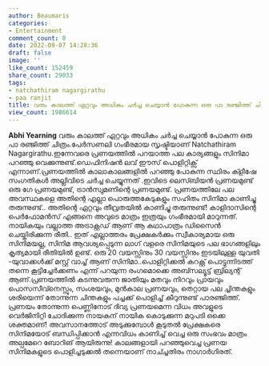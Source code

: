 ```yaml
---
author: Beaumaris
categories:
- Entertainment
comment_count: 0
date: 2022-09-07 14:28:36
draft: false
image: ''
like_count: 152459
share_count: 29033
tags:
- natchathiram nagargirathu
- paa ranjit
title: വരും കാലത്ത് ഏറ്റവും അധികം ചർച്ച ചെയ്യാൻ പോകുന്ന ഒരു പാ രഞ്ജിത്ത് ചിത്രം
view_count: 1986614
---
```


**Abhi Yearning** വരും കാലത്ത് ഏറ്റവും അധികം ചർച്ച ചെയ്യാൻ പോകുന്ന ഒരു പാ രഞ്ജിത്ത് ചിത്രം.പേർസണലി ഗംഭീരമായ സൃഷ്ടിയാണ് Natchathiram Nagargirathu.ഇന്നേവരെ പ്രണയത്തിൽ പറയാത്ത പല കാര്യങ്ങളും സിനിമാ പറഞ്ഞു വെക്കുന്നുണ്ട്.ഡെഫിനിഷൻ ലവ് ഈസ് പൊളിറ്റിക്സ് എന്നാണ്.പ്രണയത്തിൽ കാലാകാലങ്ങളിൽ പറഞ്ഞു പോകുന്ന സ്ഥിരം ക്ളീഷേ സംഗതികൾ അല്ലിവിടെ ചർച്ച ചെയ്യുന്നത് .ഇവിടെ ലെസ്ബിയൻ പ്രണയമുണ്ട് ഒരു ഗേ പ്രണയമുണ്ട്, ട്രാൻസ്വുമണിന്റെ പ്രണയമുണ്ട്. പ്രണയത്തിലേ പല അവസ്ഥകളെ അതിന്റെ എല്ലാ പൊരുത്തകേടുകളും സഹിതം സിനിമാ കാണിച്ചു തരുന്നുണ്ട്.. അതിന്റെ ഏറ്റവും തീവ്രതയിൽ കാണിച്ചു തരുന്നുണ്ട്! കാളിദാസിന്റെ പെർഫോമൻസ് എങ്ങനെ അവുടെ മാത്രം ഇത്രയും ഗംഭീരമായി മാറുന്നത്. നായികയും വല്ലാത്ത അട്രാക്റ്റഡ് ആണ്‌ ആ കഥാപാത്രം ഡിസൈൻ ചെയ്തിരിക്കുന്ന രീതി.. ഇത് എല്ലാത്തരം പ്രേക്ഷകർക്കും സ്വീകാര്യമായ ഒരു സിനിമയല്ല, സിനിമ ആവശ്യപ്പെടുന്ന ലാഗ് വളരെ സിനിമയുടെ പല ഭാഗങ്ങളിലും കൃത്യമായി രീതിയിൽ ഉണ്ട്‌. ഒരു 20 വയസ്സിനും 30 വയസ്സിനും ഇടയിലുള്ള യുവതി -യുവാക്കൾക്ക് മസ്റ്റ് വാച്ച് ആണ് സിനിമാ..പൊളിറ്റിക്കൽ കറക്റ്റ് പൊട്ടുന്നിടത്ത് തന്നെ കൂട്ടിച്ചേർക്കണം എന്ന് പറയുന്ന രംഗമൊക്കെ അബ്സല്യൂട്ട് ബ്രില്യന്റ് ആണ്‌.പ്രണയത്തിൽ കടന്നുവരുന്ന ജാതിയും മതവും നിറവും പ്രായവും പൊസസീവ്നെസ്സും, സംശയവും, മുൻകാല പ്രണയവും, തെറ്റായ പല ച്ചിന്തകളും ശരിയെന്ന് തോന്നുന്ന ചിന്തകളും പച്ചക്ക് പൊളിച്ച് കീറുന്നുണ്ട് പാരഞ്ജിത്ത്. പ്രണയം തോന്നുന്ന പെണ്ണിനോട് ദിവ്യ പ്രണയമെന്ന വിധം അവളുടെ വെർജിനിറ്റി ചോദിക്കുന്ന നായകന് നായിക കൊടുക്കുന്ന മറുപടി ഒക്കെ ശക്തമാണ്! അവസാനത്തോട് അടുക്കുമ്പോൾ കൂടുതൽ പ്രേക്ഷകരെ സിനിമയോട് ബന്ധിപ്പിക്കാൻ എന്നവിധം കാണിച്ച് വെച്ച ഒരു സംഭവം മാത്രം അല്പമേറെ ബോറിങ് ആയിരുന്നു! കാലങ്ങളായി പറഞ്ഞുവെച്ച പ്രണയ സിനിമകളുടെ പൊളിച്ചടുക്കൽ തന്നെയാണ് നാച്ച്ചതിരം നാഗാർഗിരത്.